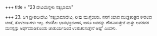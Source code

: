 +++
title = "23 ದೇವಿಯೆನ್ದಳು ಸತ್ಯಭಾಮಾ"

+++
23. ಆಗ ದ್ರೌಪದೀದೇವಿ 'ಸತ್ಯಭಾಮಾದೇವಿ, ನೀವು ಮುಗ್ಧೆಯರು. ನನಗೆ  ಯಾವ ಮಂತ್ರತಂತ್ರದ ಕೌಶಲದ ಚಿಂತೆ, ತೊಳಲಾಟಗಳು ಇಲ್ಲ. ಕೇವÀಲ ಭಾವಭಕ್ತಿಯಿಂದ, ಐದೂ ಜನರನ್ನು ಗೌರವಿಸುತ್ತೇನೆ ಮತ್ತು ಅವರವರ ಮನಸ್ಸನ್ನು ಅರ್ಥಮಾಡಿಕೊಂಡು ಚಾತುರ್ಯದಿಂದ ಉಪಚರಿಸುತ್ತೇನೆ ಅಷ್ಟೆ' ಎಂದಳು.